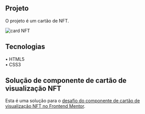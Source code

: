 ## Projeto
O projeto é um cartão de NFT.

![card NFT](https://github.com/dolfow/NFT/assets/77153465/d36e8f0a-5516-4ad7-b577-c8a42aad76cd)

## Tecnologias
• HTML5<br>
• CSS3

## Solução de componente de cartão de visualização NFT

Esta é uma solução para o [desafio do componente de cartão de visualização NFT no Frontend Mentor](https://www.frontendmentor.io/challenges/nft-preview-card-component-SbdUL_w0U). 
